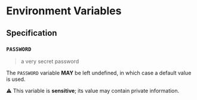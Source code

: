 # Environment Variables

## Specification

### `PASSWORD`

> a very secret password

The `PASSWORD` variable **MAY** be left undefined, in which case a default value
is used.

⚠️ This variable is **sensitive**; its value may contain private information.
